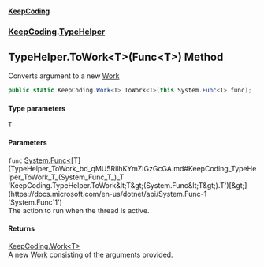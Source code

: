 #### [KeepCoding](index.md 'index')
### [KeepCoding](KeepCoding.md 'KeepCoding').[TypeHelper](TypeHelper.md 'KeepCoding.TypeHelper')
## TypeHelper.ToWork&lt;T&gt;(Func&lt;T&gt;) Method
Converts argument to a new [Work](Work.md 'KeepCoding.Work')
```csharp
public static KeepCoding.Work<T> ToWork<T>(this System.Func<T> func);
```
#### Type parameters
<a name='KeepCoding_TypeHelper_ToWork_T_(System_Func_T_)_T'></a>
`T`  
  
#### Parameters
<a name='KeepCoding_TypeHelper_ToWork_T_(System_Func_T_)_func'></a>
`func` [System.Func&lt;](https://docs.microsoft.com/en-us/dotnet/api/System.Func-1 'System.Func`1')[T](TypeHelper_ToWork_bd_qMU5RilhKYmZIGzGcGA.md#KeepCoding_TypeHelper_ToWork_T_(System_Func_T_)_T 'KeepCoding.TypeHelper.ToWork&lt;T&gt;(System.Func&lt;T&gt;).T')[&gt;](https://docs.microsoft.com/en-us/dotnet/api/System.Func-1 'System.Func`1')  
The action to run when the thread is active.
  
#### Returns
[KeepCoding.Work&lt;](Work_T_.md 'KeepCoding.Work&lt;T&gt;')[T](TypeHelper_ToWork_bd_qMU5RilhKYmZIGzGcGA.md#KeepCoding_TypeHelper_ToWork_T_(System_Func_T_)_T 'KeepCoding.TypeHelper.ToWork&lt;T&gt;(System.Func&lt;T&gt;).T')[&gt;](Work_T_.md 'KeepCoding.Work&lt;T&gt;')  
A new [Work](Work.md 'KeepCoding.Work') consisting of the arguments provided.
